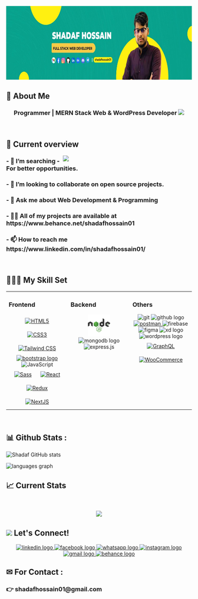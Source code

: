 
<img src="image/shadafhossain.jpg" width="100%" height="200px">


## 🚀 About Me 
  <h3 align="center" >   Programmer | MERN Stack Web & WordPress Developer <img src="https://media.giphy.com/media/hvRJCLFzcasrR4ia7z/giphy.gif" width="45px">   </h3>


   
<br>



## :eyes: Current overview

 <img align="right" src="https://user-images.githubusercontent.com/74038190/212748842-9fcbad5b-6173-4175-8a61-521f3dbb7514.gif" width="350px"  />

<h3> - 🔭 I’m searching - For better opportunities. </h3>
<h3> - 👯 I’m looking to collaborate on open source projects. </h3>
<h3> - 💬 Ask me about Web Development & Programming  </h3>
<h3> - 👨‍💻 All of my projects are available at https://www.behance.net/shadafhossain01  </h3>
<h3> - 📫 How to reach me https://www.linkedin.com/in/shadafhossain01/ </h3>


  
 

  












  




<br>


###







## 👨🏽‍💻 My Skill Set  
<table><tr><td valign="top" width="33%">


<div>



### Frontend  
<div align="center">  
<a href="https://en.wikipedia.org/wiki/HTML5" target="_blank"><img style="margin: 10px" src="https://profilinator.rishav.dev/skills-assets/html5-original-wordmark.svg" alt="HTML5" height="50" /></a>  
<a href="https://www.w3schools.com/css/" target="_blank"><img style="margin: 10px" src="https://profilinator.rishav.dev/skills-assets/css3-original-wordmark.svg" alt="CSS3" height="50" /></a>  
<a href="https://www.tailwindcss.com/" target="_blank"><img style="margin: 10px" src="https://profilinator.rishav.dev/skills-assets/tailwindcss.svg" alt="Tailwind CSS" height="50" /></a>  
<a href="https://getbootstrap.com/docs/3.4/javascript/" target="_blank"> <img src="https://cdn.jsdelivr.net/gh/devicons/devicon/icons/bootstrap/bootstrap-original.svg" height="40" alt="bootstrap logo"  /> </a>  
<img  alt="JavaScript" height ="42px"  src="https://static.vecteezy.com/system/resources/previews/027/127/463/non_2x/javascript-logo-javascript-icon-transparent-free-png.png">
<a href="https://sass-lang.com/" target="_blank"><img style="margin: 10px" src="https://upload.wikimedia.org/wikipedia/commons/thumb/9/96/Sass_Logo_Color.svg/1200px-Sass_Logo_Color.svg.png" alt="Sass" height="40" /></a>    
<a href="https://reactjs.org/" target="_blank"><img style="margin: 10px" src="https://profilinator.rishav.dev/skills-assets/react-original-wordmark.svg" alt="React" height="40" /></a>  
<a href="https://redux.js.org/" target="_blank"><img style="margin: 10px" src="https://profilinator.rishav.dev/skills-assets/redux-original.svg" alt="Redux" height="40" /></a>  
<a href="https://nextjs.org/" target="_blank"><img style="margin: 10px" src="https://profilinator.rishav.dev/skills-assets/nextjs.png" alt="NextJS" height="40" /></a>  
</div>

</td><td valign="top" width="33%">



### Backend  
<div align="center">  
<img src="https://raw.githubusercontent.com/devicons/devicon/master/icons/nodejs/nodejs-original-wordmark.svg" alt="nodejs" width="60" height="60"/> 
    <img src="https://skillicons.dev/icons?i=mongodb" height="40" alt="mongodb logo" width="60" height="60  />
 <img src="https://www.vectorlogo.zone/logos/firebase/firebase-icon.svg" alt="firebase" width="40" height="40"/> 
 <img width="40" height="40" src="https://www.peanutsquare.com/wp-content/uploads/2024/04/Express.png" alt="express.js"/>
  
</div>

</td><td valign="top" width="33%">



### Others  
<div align="center">  
  <img src="https://www.vectorlogo.zone/logos/git-scm/git-scm-icon.svg" alt="git" width="40" height="40"/> 
   <img src="https://skillicons.dev/icons?i=github" height="40" alt="github logo"  />
  <a href="https://postman.com" target="_blank" rel="noreferrer"> <img src="https://www.vectorlogo.zone/logos/getpostman/getpostman-icon.svg" alt="postman" width="40" height="40"/> </a>
   <img src="https://e7.pngegg.com/pngimages/119/167/png-clipart-firebase-cloud-messaging-google-developers-software-development-kit-google-angle-triangle.png" alt="firebase" width="40" height="40"/> 
   <img src="https://www.vectorlogo.zone/logos/figma/figma-icon.svg" alt="figma" width="40" height="40"/> 
<img src="https://upload.wikimedia.org/wikipedia/commons/thumb/c/c2/Adobe_XD_CC_icon.svg/2101px-Adobe_XD_CC_icon.svg.png" height="40" alt="xd logo"  /> 
 <img src="https://skillicons.dev/icons?i=wordpress" height="40" alt="wordpress logo"  />
<a href="https://graphql.org/" target="_blank"><img style="margin: 10px" src="https://profilinator.rishav.dev/skills-assets/graphql.png" alt="GraphQL" height="50" /></a>  
<a href="https://woocommerce.com/" target="_blank"><img style="margin: 10px" src="https://profilinator.rishav.dev/skills-assets/woocommerce.png" alt="WooCommerce" height="50" /></a>  
</div>

</td></tr></table>  

  
</div>






















<br>
  
<h2 align="left"> 📊 Github Stats :</h2>

 ![Shadaf GitHub stats](https://github-readme-stats.vercel.app/api?username=shadafhossain01&show_icons=true&theme=highcontrast&rank_icon=github)

 <div align="left">
  <img src="https://github-readme-stats.vercel.app/api/top-langs?username=shadafhossain01&locale=en&hide_title=false&layout=compact&card_width=320&langs_count=10&theme=darcula&hide_border=false&order=2" height="229" alt="languages graph" /> <br>
 
</div>

###

## :chart_with_upwards_trend: Current Stats

<br />
<p align="center">
  <img width="60%" src="https://github-readme-streak-stats-alpha-two.vercel.app?user=shadafhossain01&hide_border=true&background=0D1117&stroke=0D1117&fire=F59934&ring=DBE615&currStreakNum=fff&sideNums=00F0FF&currStreakLabel=00F0FF&sideLabels=00FFFF&dates=D2D2D3" />
</p>

###

<h2 align="left"> <img src="https://raw.githubusercontent.com/ShahriarShafin/ShahriarShafin/main/Assets/handshake.gif" width="70" /> Let's Connect! </h2>
<div align="center">
  <a href="https://www.linkedin.com/in/shadafhossain01/" target="_blank">
    <img src="https://img.shields.io/static/v1?message=LinkedIn&logo=linkedin&label=&color=0077B5&logoColor=white&labelColor=&style=flat" height="30" alt="linkedin logo"  />
  </a>
  <a href="https://www.facebook.com/shadafhossain01/" target="_blank">
    <img src="https://img.shields.io/static/v1?message=Facebook&logo=facebook&label=&color=1877F2&logoColor=white&labelColor=&style=flat" height="30" alt="facebook logo"  />
  </a>
  <a href="http://wa.link/duufi7" target="_blank">
    <img src="https://img.shields.io/static/v1?message=Whatsapp&logo=whatsapp&label=&color=25D366&logoColor=white&labelColor=&style=flat" height="30" alt="whatsapp logo"  />
  </a>
  <a href="https://www.instagram.com/shadafhossain01/" target="_blank">
    <img src="https://img.shields.io/static/v1?message=Instagram&logo=instagram&label=&color=E4405F&logoColor=white&labelColor=&style=flat" height="30" alt="instagram logo"  />
  </a>
  <a href="mailto:shadafhossain01@gmail.com" target="_blank">
    <img src="https://img.shields.io/static/v1?message=Gmail&logo=gmail&label=&color=D14836&logoColor=white&labelColor=&style=flat" height="30" alt="gmail logo"  />
  </a>
  <a href="https://www.behance.net/shadafhossain01" target="_blank">
    <img src="https://img.shields.io/static/v1?message=Behance&logo=behance&label=&color=1769ff&logoColor=white&labelColor=&style=flat" height="30" alt="behance logo"  />
  </a>
</div>


## ✉ For Contact :
<h3>👉 shadafhossain01@gmail.com</h3>
